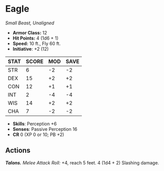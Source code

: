 # Eagle

*Small Beast, Unaligned*

- **Armor Class:** 12
- **Hit Points:** 4 (1d6 + 1)
- **Speed:** 10 ft., Fly 60 ft.
- **Initiative**: +2 (12)

|STAT|SCORE|MOD|SAVE|
| --- | --- | --- | ---- |
| STR | 6 | -2 | -2 |
| DEX | 15 | +2 | +2 |
| CON | 12 | +1 | +1 |
| INT | 2 | -4 | -4 |
| WIS | 14 | +2 | +2 |
| CHA | 7 | -2 | -2 |

- **Skills**: Perception +6
- **Senses**: Passive Perception 16
- **CR** 0 (XP 0 or 10; PB +2)

## Actions

***Talons.*** *Melee Attack Roll:* +4, reach 5 feet. 4 (1d4 + 2) Slashing damage.

